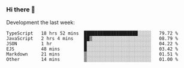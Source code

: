 ### Hi there 👋

Development the last week:
<!--START_SECTION:waka-->

```text
TypeScript   18 hrs 52 mins  ████████████████████░░░░░   79.72 %
JavaScript   2 hrs 4 mins    ██▒░░░░░░░░░░░░░░░░░░░░░░   08.79 %
JSON         1 hr            █░░░░░░░░░░░░░░░░░░░░░░░░   04.22 %
EJS          48 mins         █░░░░░░░░░░░░░░░░░░░░░░░░   03.42 %
Markdown     21 mins         ▒░░░░░░░░░░░░░░░░░░░░░░░░   01.51 %
Other        14 mins         ▒░░░░░░░░░░░░░░░░░░░░░░░░   01.00 %
```

<!--END_SECTION:waka-->

<!--
**JASONPANGGO/jasonpanggo** is a ✨ _special_ ✨ repository because its `README.md` (this file) appears on your GitHub profile.

Here are some ideas to get you started:

- 🔭 I’m currently working on ...
- 🌱 I’m currently learning ...
- 👯 I’m looking to collaborate on ...
- 🤔 I’m looking for help with ...
- 💬 Ask me about ...
- 📫 How to reach me: ...
- 😄 Pronouns: ...
- ⚡ Fun fact: ...
-->
